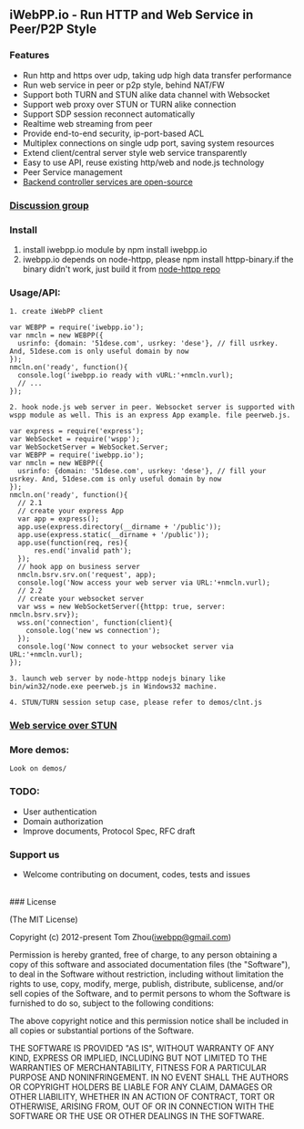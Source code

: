 ## iWebPP.io - Run HTTP and Web Service in Peer/P2P Style



### Features

* Run http and https over udp, taking udp high data transfer performance
* Run web service in peer or p2p style, behind NAT/FW
* Support both TURN and STUN alike data channel with Websocket
* Support web proxy over STUN or TURN alike connection
* Support SDP session reconnect automatically
* Realtime web streaming from peer
* Provide end-to-end security, ip-port-based ACL
* Multiplex connections on single udp port, saving system resources
* Extend client/central server style web service transparently
* Easy to use API, reuse existing http/web and node.js technology
* Peer Service management
* [Backend controller services are open-source](https://github.com/InstantWebP2P/iwebpp.io-controller)

### [Discussion group](https://groups.google.com/d/forum/iwebpp)

### Install
  1. install iwebpp.io module by npm install iwebpp.io
  2. iwebpp.io depends on node-httpp, please npm install httpp-binary.if the binary didn't work, just build it from [node-httpp repo](https://github.com/InstantWebP2P/node-httpp.git)

### Usage/API:

    1. create iWebPP client

    var WEBPP = require('iwebpp.io');
    var nmcln = new WEBPP({
      usrinfo: {domain: '51dese.com', usrkey: 'dese'}, // fill usrkey. And, 51dese.com is only useful domain by now
    });
    nmcln.on('ready', function(){
      console.log('iwebpp.io ready with vURL:'+nmcln.vurl);
      // ...
    });

    2. hook node.js web server in peer. Websocket server is supported with wspp module as well. This is an express App example. file peerweb.js.

    var express = require('express');
    var WebSocket = require('wspp');
    var WebSocketServer = WebSocket.Server;
    var WEBPP = require('iwebpp.io');
    var nmcln = new WEBPP({
      usrinfo: {domain: '51dese.com', usrkey: 'dese'}, // fill your usrkey. And, 51dese.com is only useful domain by now
    });
    nmcln.on('ready', function(){
      // 2.1
      // create your express App
      var app = express();
      app.use(express.directory(__dirname + '/public'));
      app.use(express.static(__dirname + '/public'));
      app.use(function(req, res){
          res.end('invalid path');
      });
      // hook app on business server
      nmcln.bsrv.srv.on('request', app);
      console.log('Now access your web server via URL:'+nmcln.vurl);
      // 2.2
      // create your websocket server
      var wss = new WebSocketServer({httpp: true, server: nmcln.bsrv.srv});
      wss.on('connection', function(client){
        console.log('new ws connection');
      });
      console.log('Now connect to your websocket server via URL:'+nmcln.vurl);
    });

    3. launch web server by node-httpp nodejs binary like bin/win32/node.exe peerweb.js in Windows32 machine.

    4. STUN/TURN session setup case, please refer to demos/clnt.js
    
### [Web service over STUN](https://github.com/InstantWebP2P/iwebpp.io-stun-proxy)

### More demos:

    Look on demos/

### TODO:

* User authentication
* Domain authorization
* Improve documents, Protocol Spec, RFC draft


### Support us

* Welcome contributing on document, codes, tests and issues


<br/>
### License

(The MIT License)

Copyright (c) 2012-present Tom Zhou(iwebpp@gmail.com)

Permission is hereby granted, free of charge, to any person obtaining a copy of this software and associated documentation files (the "Software"), to deal in the Software without restriction, including without limitation the rights to use, copy, modify, merge, publish, distribute, sublicense, and/or sell copies of the Software, and to permit persons to whom the Software is furnished to do so, subject to the following conditions:

The above copyright notice and this permission notice shall be included in all copies or substantial portions of the Software.

THE SOFTWARE IS PROVIDED "AS IS", WITHOUT WARRANTY OF ANY KIND, EXPRESS OR IMPLIED, INCLUDING BUT NOT LIMITED TO THE WARRANTIES OF MERCHANTABILITY, FITNESS FOR A PARTICULAR PURPOSE AND NONINFRINGEMENT. IN NO EVENT SHALL THE AUTHORS OR COPYRIGHT HOLDERS BE LIABLE FOR ANY CLAIM, DAMAGES OR OTHER LIABILITY, WHETHER IN AN ACTION OF CONTRACT, TORT OR OTHERWISE, ARISING FROM, OUT OF OR IN CONNECTION WITH THE SOFTWARE OR THE USE OR OTHER DEALINGS IN THE SOFTWARE.

